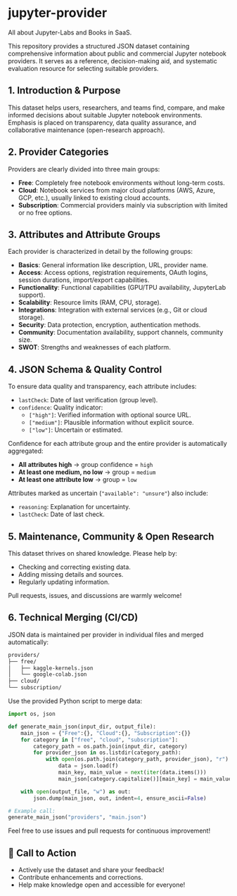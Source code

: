 # jupyter-provider
All about Jupyter-Labs and Books in SaaS. 

This repository provides a structured JSON dataset containing comprehensive information about public and commercial Jupyter notebook providers. It serves as a reference, decision-making aid, and systematic evaluation resource for selecting suitable providers.

## 1. Introduction & Purpose

This dataset helps users, researchers, and teams find, compare, and make informed decisions about suitable Jupyter notebook environments. Emphasis is placed on transparency, data quality assurance, and collaborative maintenance (open-research approach).

## 2. Provider Categories

Providers are clearly divided into three main groups:

- **Free**: Completely free notebook environments without long-term costs.
- **Cloud**: Notebook services from major cloud platforms (AWS, Azure, GCP, etc.), usually linked to existing cloud accounts.
- **Subscription**: Commercial providers mainly via subscription with limited or no free options.

## 3. Attributes and Attribute Groups

Each provider is characterized in detail by the following groups:

- **Basics**: General information like description, URL, provider name.
- **Access**: Access options, registration requirements, OAuth logins, session durations, import/export capabilities.
- **Functionality**: Functional capabilities (GPU/TPU availability, JupyterLab support).
- **Scalability**: Resource limits (RAM, CPU, storage).
- **Integrations**: Integration with external services (e.g., Git or cloud storage).
- **Security**: Data protection, encryption, authentication methods.
- **Community**: Documentation availability, support channels, community size.
- **SWOT**: Strengths and weaknesses of each platform.

## 4. JSON Schema & Quality Control

To ensure data quality and transparency, each attribute includes:

- `lastCheck`: Date of last verification (group level).
- `confidence`: Quality indicator:
  - `["high"]`: Verified information with optional source URL.
  - `["medium"]`: Plausible information without explicit source.
  - `["low"]`: Uncertain or estimated.

Confidence for each attribute group and the entire provider is automatically aggregated:

- **All attributes high** → group confidence = `high`
- **At least one medium, no low** → group = `medium`
- **At least one attribute low** → group = `low`

Attributes marked as uncertain (`"available": "unsure"`) also include:

- `reasoning`: Explanation for uncertainty.
- `lastCheck`: Date of last check.

## 5. Maintenance, Community & Open Research

This dataset thrives on shared knowledge. Please help by:

- Checking and correcting existing data.
- Adding missing details and sources.
- Regularly updating information.

Pull requests, issues, and discussions are warmly welcome!

## 6. Technical Merging (CI/CD)

JSON data is maintained per provider in individual files and merged automatically:

```bash
providers/
├── free/
│   ├── kaggle-kernels.json
│   └── google-colab.json
├── cloud/
└── subscription/
```

Use the provided Python script to merge data:

```python
import os, json

def generate_main_json(input_dir, output_file):
    main_json = {"Free":{}, "Cloud":{}, "Subscription":{}}
    for category in ["free", "cloud", "subscription"]:
        category_path = os.path.join(input_dir, category)
        for provider_json in os.listdir(category_path):
            with open(os.path.join(category_path, provider_json), "r") as f:
                data = json.load(f)
                main_key, main_value = next(iter(data.items()))
                main_json[category.capitalize()][main_key] = main_value

    with open(output_file, "w") as out:
        json.dump(main_json, out, indent=4, ensure_ascii=False)

# Example call:
generate_main_json("providers", "main.json")
```

Feel free to use issues and pull requests for continuous improvement!

## 🚀 Call to Action

- Actively use the dataset and share your feedback!
- Contribute enhancements and corrections.
- Help make knowledge open and accessible for everyone!

